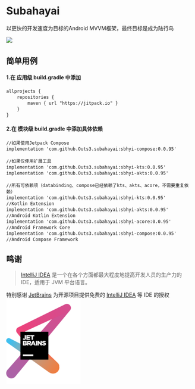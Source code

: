 # Subahayai

以更快的开发速度为目标的Android MVVM框架，最终目标是成为陆行鸟  
  
[![](https://jitpack.io/v/Outs3/subahayai.svg)](https://jitpack.io/#Outs3/subahayai)  
  
## 简单用例
#### 1.在 应用级 build.gradle 中添加
```
allprojects {  
    repositories {  
        maven { url "https://jitpack.io" }  
    }  
}
```

   
#### 2.在 模块级 build.gradle 中添加具体依赖
```
//如果使用Jetpack Compose  
implementation 'com.github.Outs3.subahayai:sbhyi-compose:0.0.95'

//如果仅使用扩展工具  
implementation 'com.github.Outs3.subahayai:sbhyi-kts:0.0.95'
implementation 'com.github.Outs3.subahayai:sbhyi-akts:0.0.95'
  
//所有可依赖项（databinding、compose已经依赖了kts、akts、acore，不需要重复依赖）  
implementation 'com.github.Outs3.subahayai:sbhyi-kts:0.0.95'			//Kotlin Extension
implementation 'com.github.Outs3.subahayai:sbhyi-akts:0.0.95'			//Android Kotlin Extension
implementation 'com.github.Outs3.subahayai:sbhyi-acore:0.0.95'			//Android Framework Core
implementation 'com.github.Outs3.subahayai:sbhyi-compose:0.0.95'			//Android Compose Framework
```

## 鸣谢

> [IntelliJ IDEA](https://zh.wikipedia.org/zh-hans/IntelliJ_IDEA) 是一个在各个方面都最大程度地提高开发人员的生产力的 IDE，适用于 JVM 平台语言。

特别感谢 [JetBrains](https://www.jetbrains.com/?from=Subahayai)
为开源项目提供免费的 [IntelliJ IDEA](https://www.jetbrains.com/idea/?from=Subahayai) 等 IDE 的授权  
[<img src=".github/jetbrains-variant-3.png" width="200"/>](https://www.jetbrains.com/?from=Subahayai)